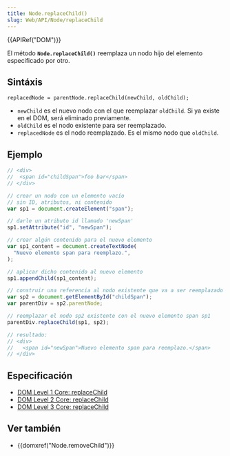 ```yaml
---
title: Node.replaceChild()
slug: Web/API/Node/replaceChild
---
```


{{APIRef("DOM")}}

El método **`Node.replaceChild()`** reemplaza un nodo hijo del elemento especificado por otro.

## Sintáxis

```
replacedNode = parentNode.replaceChild(newChild, oldChild);
```

- `newChild` es el nuevo nodo con el que reemplazar `oldChild`. Si ya existe en el DOM, será eliminado previamente.
- `oldChild` es el nodo existente para ser reemplazado.
- `replacedNode` es el nodo reemplazado. Es el mismo nodo que `oldChild`.

## Ejemplo

```js
// <div>
//  <span id="childSpan">foo bar</span>
// </div>

// crear un nodo con un elemento vacío
// sin ID, atributos, ni contenido
var sp1 = document.createElement("span");

// darle un atributo id llamado 'newSpan'
sp1.setAttribute("id", "newSpan");

// crear algún contenido para el nuevo elemento
var sp1_content = document.createTextNode(
  "Nuevo elemento span para reemplazo.",
);

// aplicar dicho contenido al nuevo elemento
sp1.appendChild(sp1_content);

// construir una referencia al nodo existente que va a ser reemplazado
var sp2 = document.getElementById("childSpan");
var parentDiv = sp2.parentNode;

// reemplazar el nodo sp2 existente con el nuevo elemento span sp1
parentDiv.replaceChild(sp1, sp2);

// resultado:
// <div>
//   <span id="newSpan">Nuevo elemento span para reemplazo.</span>
// </div>
```

## Especificación

- [DOM Level 1 Core: replaceChild](http://www.w3.org/TR/REC-DOM-Level-1/level-one-core.html#method-replaceChild)
- [DOM Level 2 Core: replaceChild](http://www.w3.org/TR/DOM-Level-2-Core/core.html#ID-785887307)
- [DOM Level 3 Core: replaceChild](http://www.w3.org/TR/DOM-Level-3-Core/core.html#ID-785887307)

## Ver también

- {{domxref("Node.removeChild")}}
